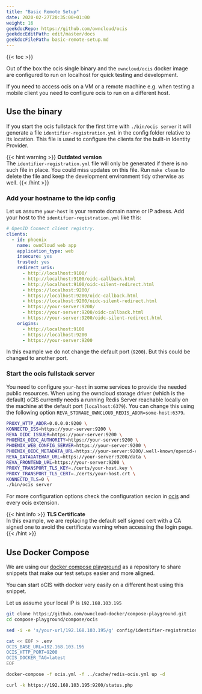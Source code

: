 ```yaml
---
title: "Basic Remote Setup"
date: 2020-02-27T20:35:00+01:00
weight: 16
geekdocRepo: https://github.com/owncloud/ocis
geekdocEditPath: edit/master/docs
geekdocFilePath: basic-remote-setup.md
---
```


{{< toc >}}

Out of the box the ocis single binary and the `owncloud/ocis` docker image are configured to run on localhost for quick testing and development.

If you need to access ocis on a VM or a remote machine e.g. when testing a mobile client you need to configure ocis to run on a different host.

## Use the binary

If you start the ocis fullstack for the first time with `./bin/ocis server` it will generate a file `identifier-registration.yml` in the config folder relative to its location. This file is used to configure the clients for the built-in Identity Provider.

{{< hint warning >}}
**Outdated version**\
The `identifier-registration.yml` file will only be generated if there is no such file in place. You could miss updates on this file. Run `make clean` to delete the file and keep the development environment tidy otherwise as well.
{{< /hint >}}

### Add your hostname to the idp config

Let us assume `your-host` is your remote domain name or IP adress. Add your host to the `identifier-registration.yml` like this:

```yaml {linenos=table,hl_lines=["15-17",21]}
# OpenID Connect client registry.
clients:
  - id: phoenix
    name: ownCloud web app
    application_type: web
    insecure: yes
    trusted: yes
    redirect_uris:
      - http://localhost:9100/
      - http://localhost:9100/oidc-callback.html
      - http://localhost:9100/oidc-silent-redirect.html
      - https://localhost:9200/
      - https://localhost:9200/oidc-callback.html
      - https://localhost:9200/oidc-silent-redirect.html
      - https://your-server:9200/
      - https://your-server:9200/oidc-callback.html
      - https://your-server:9200/oidc-silent-redirect.html
    origins:
      - http://localhost:9100
      - https://localhost:9200
      - https://your-server:9200
```

In this example we do not change the default port (`9200`). But this could be changed to another port.

### Start the ocis fullstack server

You need to configure `your-host` in some services to provide the needed public resources. When using the owncloud storage driver (which is the default) oCIS currently needs a running Redis Server reachable locally on the machine at the default port (`localhost:6379`). You can change this using the following option `REVA_STORAGE_OWNCLOUD_REDIS_ADDR=some-host:6379`.

```bash
PROXY_HTTP_ADDR=0.0.0.0:9200 \
KONNECTD_ISS=https://your-server:9200 \
REVA_OIDC_ISSUER=https://your-server:9200 \
PHOENIX_OIDC_AUTHORITY=https://your-server:9200 \
PHOENIX_WEB_CONFIG_SERVER=https://your-server:9200 \
PHOENIX_OIDC_METADATA_URL=https://your-server:9200/.well-known/openid-configuration \
REVA_DATAGATEWAY_URL=https://your-server:9200/data \
REVA_FRONTEND_URL=https://your-server:9200 \
PROXY_TRANSPORT_TLS_KEY=./certs/your-host.key \
PROXY_TRANSPORT_TLS_CERT=./certs/your-host.crt \
KONNECTD_TLS=0 \
./bin/ocis server
```

For more configuration options check the configuration secion in [ocis](https://owncloud.github.io/ocis/configuration/) and every ocis extension.

{{< hint info >}}
**TLS Certificate**\
In this example, we are replacing the default self signed cert with a CA signed one to avoid the certificate warning when accessing the login page.
{{< /hint >}}

## Use Docker Compose

We are using our [docker compose playground](https://github.com/owncloud-docker/compose-playground) as a repository to share snippets that make our test setups easier and more aligned.

You can start oCIS with docker very easily on a different host using this snippet.

Let us assume your local IP is `192.168.103.195`

```bash
git clone https://github.com/owncloud-docker/compose-playground.git
cd compose-playground/compose/ocis

sed -i -e 's/your-url/192.168.103.195/g' config/identifier-registration.yml

cat << EOF > .env
OCIS_BASE_URL=192.168.103.195
OCIS_HTTP_PORT=9200
OCIS_DOCKER_TAG=latest
EOF

docker-compose -f ocis.yml -f ../cache/redis-ocis.yml up -d

curl -k https://192.168.103.195:9200/status.php
```
